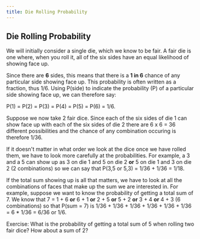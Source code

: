 ```yaml
---
title: Die Rolling Probability
---
```

## Die Rolling Probability
We will initially consider a single die, which we know to be fair. A fair die is one where, when you roll it, all of the six sides have an equal likelihood of showing face up.

Since there are **6** sides, this means that there is a **1 in 6** chance of any particular side showing face up. This probability is often written as a fraction, thus 1/6. Using P(side) to indicate the probability (P) of a particular side showing face up, we can therefore say:

P(1) = P(2) = P(3) = P(4) = P(5) = P(6) = 1/6.

Suppose we now take 2 fair dice. Since each of the six sides of die 1 can show face up with each of the six sides of die 2 there are 6 x 6 = 36 different possibilities and the chance of any combination occuring is therefore 1/36.

If it doesn't matter in what order we look at the dice once we have rolled them, we have to look more carefully at the probabilities. For example, a 3 and a 5 can show up as 3 on die 1 and 5 on die 2 **or** 5 on die 1 and 3 on die 2 (2 combinations) so we can say that P(3,5 or 5,3) = 1/36 + 1/36 = 1/18.

If the total sum showing up is all that matters, we have to look at all the combinations of faces that make up the sum we are interested in. For example, suppose we want to know the probability of getting a total sum of 7. We know that 7 = 1 + 6 **or** 6 + 1 **or** 2 + 5 **or** 5 + 2 **or** 3 + 4 **or** 4 + 3 (6 combinations) so that P(sum = 7) is 1/36 + 1/36 + 1/36 + 1/36 + 1/36 + 1/36 = 6 * 1/36 = 6/36 or 1/6.

Exercise: What is the probability of getting a total sum of 5 when rolling two fair dice? How about a sum of 2?
